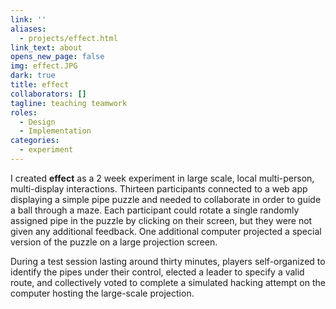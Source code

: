 ```yaml
---
link: ''
aliases:
  - projects/effect.html
link_text: about
opens_new_page: false
img: effect.JPG
dark: true
title: effect
collaborators: []
tagline: teaching teamwork
roles:
  - Design
  - Implementation
categories:
  - experiment
---
```


I created **effect** as a 2 week experiment in large scale, local multi-person, multi-display interactions. Thirteen participants connected to a web app displaying a simple pipe puzzle and needed to collaborate in order to guide a ball through a maze. Each participant could rotate a single randomly assigned pipe in the puzzle by clicking on their screen, but they were not given any additional feedback. One additional computer projected a special version of the puzzle on a large projection screen.

During a test session lasting around thirty minutes, players self-organized to identify the pipes under their control, elected a leader to specify a valid route, and collectively voted to complete a simulated hacking attempt on the computer hosting the large-scale projection.
